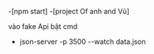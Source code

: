 -[npm start]
-[project  Of anh and  Vũ]


vào fake Api 
bật cmd 
- json-server -p 3500 --watch data.json
